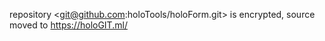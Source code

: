 repository <git@github.com:holoTools/holoForm.git> is encrypted, source moved to <https://holoGIT.ml/>
